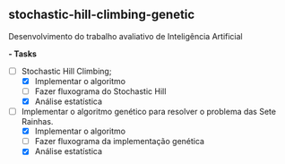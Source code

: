 ## stochastic-hill-climbing-genetic

Desenvolvimento do trabalho avaliativo de Inteligência Artificial

**- Tasks**
- [ ] Stochastic Hill Climbing;
  - [x] Implementar o algoritmo 
  - [ ] Fazer fluxograma do Stochastic Hill
  - [x] Análise estatística
- [ ] Implementar o algoritmo genético para resolver o problema das Sete Rainhas.
  - [x] Implementar o algoritmo 
  - [ ] Fazer fluxograma da implementação genética
  - [x] Análise estatística
